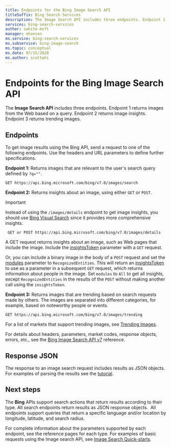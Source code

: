```yaml
---
title: Endpoints for the Bing Image Search API
titleSuffix: Bing Search Services
description: The Image Search API includes three endpoints. Endpoint 1 returns images from the web. Endpoint 2 returns ImageInsights. Endpoint 3 returns trending images.
services: bing-search-services
author: swhite-msft
manager: ehansen
ms.service: bing-search-services
ms.subservice: bing-image-search
ms.topic: conceptual
ms.date: 07/15/2020
ms.author: scottwhi
---
```


# Endpoints for the Bing Image Search API

The **Image Search API**  includes three endpoints.  Endpoint 1 returns images from the Web based on a query. Endpoint 2 returns image insights.  Endpoint 3 returns trending images.

## Endpoints

To get image results using the Bing API, send a request to one of the following endpoints. Use the headers and URL parameters to define further specifications.

**Endpoint 1:** Returns images that are relevant to the user's search query defined by `?q=""`.
```
GET https://api.bing.microsoft.com/bing/v7.0/images/search
```

**Endpoint 2:** Returns insights about an image, using either `GET` or `POST`.

> [!IMPORTANT]
> Instead of using the `/images/details` endpoint to get image insights, you should use [Bing Visual Search](../bing-visual-search/overview.md) since it provides more comprehensive insights.

```
 GET or POST https://api.bing.microsoft.com/bing/v7.0/images/details
```
A GET request returns insights about an image, such as Web pages that include the image. Include the [insightsToken](reference/query-parameters.md#insightstoken) parameter with a `GET` request.

Or, you can include a binary image in the body of a `POST` request and set the [modules](reference/query-parameters.md#modulesrequested) parameter to `RecognizedEntities`. This will return an [insightsToken](reference/query-parameters.md#insightstoken) to use as a parameter in a subsequent `GET` request, which returns information about people in the image.  Set `modules` to `All` to get all insights, except `RecognizedEntities` in the results of the `POST` without making another call using the `insightsToken`.


**Endpoint 3:** Returns images that are trending based on search requests made by others. The images are separated into different categories, for example, based on noteworthy people or events.
```
GET https://api.bing.microsoft.com/bing/v7.0/images/trending
```

For a list of markets that support trending images, see [Trending Images](trending-images.md).

For details about headers, parameters, market codes, response objects, errors, etc., see the [Bing Image Search API v7](reference/endpoints.md) reference.

## Response JSON

The response to an image search request includes results as JSON objects. For examples of parsing the results see the [tutorial](tutorial/bing-image-search-single-page-app.md).

## Next steps

The **Bing** APIs support search actions that return results according to their type. All search endpoints return results as JSON response objects.  All endpoints support queries that return a specific language and/or location by longitude, latitude, and search radius.

For complete information about the parameters supported by each endpoint, see the reference pages for each type.
For examples of basic requests using the Image search API, see [Image Search Quick-starts](overview.md).
